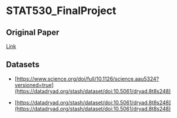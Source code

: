 # STAT530_FinalProject

## Original Paper

[Link](https://www.science.org/doi/full/10.1126/science.aau5324?versioned=true)

## Datasets

- [https://www.science.org/doi/full/10.1126/science.aau5324?versioned=true](https://datadryad.org/stash/dataset/doi:10.5061/dryad.8t8s248)

- [https://datadryad.org/stash/dataset/doi:10.5061/dryad.8t8s248](https://datadryad.org/stash/dataset/doi:10.5061/dryad.8t8s248)

